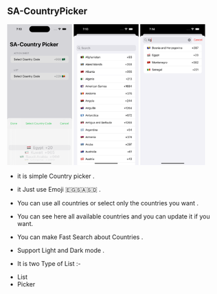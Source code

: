## SA-CountryPicker



<img src= "images/Simulator Screenshot - iPhone 14 Pro - 2023-08-15 at 19.13.54.png" width="30%"></img>
<img src="images/Simulator Screenshot - iPhone 14 Pro - 2023-08-15 at 19.13.57.png" width="30%"></img>
<img src="images/Simulator Screenshot - iPhone 14 Pro - 2023-08-15 at 19.14.15.png" width="30%"></img>


- it is simple Country picker .

- it Just use Emoji 🇪🇬🇸🇦🇸🇩 .

- You can use all countries or select only the countries you want .

- You can see here all available countries and you can update it if you want.

- You can make Fast Search about Countries .

- Support Light and Dark mode .


 * It is two Type of List :-
- List  
- Picker 



